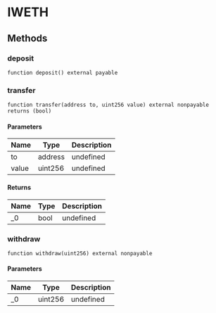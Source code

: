 # IWETH









## Methods

### deposit

```solidity
function deposit() external payable
```






### transfer

```solidity
function transfer(address to, uint256 value) external nonpayable returns (bool)
```





#### Parameters

| Name | Type | Description |
|---|---|---|
| to | address | undefined |
| value | uint256 | undefined |

#### Returns

| Name | Type | Description |
|---|---|---|
| _0 | bool | undefined |

### withdraw

```solidity
function withdraw(uint256) external nonpayable
```





#### Parameters

| Name | Type | Description |
|---|---|---|
| _0 | uint256 | undefined |




